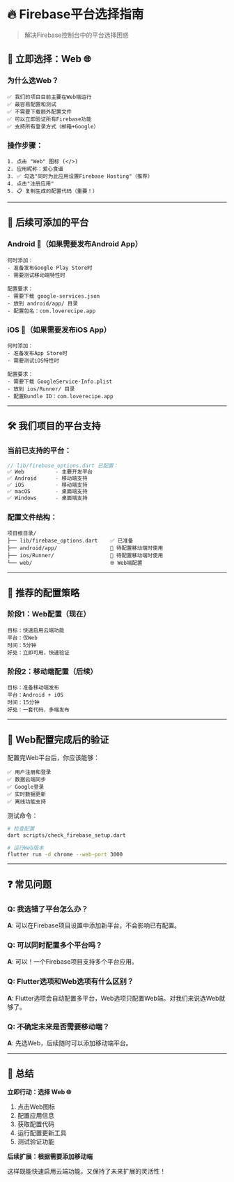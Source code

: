 # 🔥 Firebase平台选择指南

> 解决Firebase控制台中的平台选择困惑

## 🎯 **立即选择：Web 🌐**

### 为什么选Web？
```
✅ 我们的项目目前主要在Web端运行
✅ 最容易配置和测试
✅ 不需要下载额外配置文件
✅ 可以立即验证所有Firebase功能
✅ 支持所有登录方式（邮箱+Google）
```

### 操作步骤：
```
1. 点击 "Web" 图标 (</>)
2. 应用昵称：爱心食谱
3. ✅ 勾选"同时为此应用设置Firebase Hosting"（推荐）
4. 点击"注册应用"
5. 📋 复制生成的配置代码（重要！）
```

---

## 📱 **后续可添加的平台**

### **Android 🤖**（如果需要发布Android App）
```
何时添加：
- 准备发布Google Play Store时
- 需要测试移动端特性时

配置要求：
- 需要下载 google-services.json
- 放到 android/app/ 目录
- 配置包名：com.loverecipe.app
```

### **iOS 🍎**（如果需要发布iOS App）
```
何时添加：
- 准备发布App Store时
- 需要测试iOS特性时

配置要求：
- 需要下载 GoogleService-Info.plist
- 放到 ios/Runner/ 目录
- 配置Bundle ID：com.loverecipe.app
```

---

## 🛠️ **我们项目的平台支持**

### 当前已支持的平台：
```dart
// lib/firebase_options.dart 已配置：
✅ Web          - 主要开发平台
✅ Android      - 移动端支持
✅ iOS          - 移动端支持
✅ macOS        - 桌面端支持
✅ Windows      - 桌面端支持
```

### 配置文件结构：
```
项目根目录/
├── lib/firebase_options.dart    ✅ 已准备
├── android/app/                 📱 待配置移动端时使用
├── ios/Runner/                  📱 待配置移动端时使用
└── web/                         🌐 Web端配置
```

---

## 🚀 **推荐的配置策略**

### **阶段1：Web配置（现在）**
```
目标：快速启用云端功能
平台：仅Web
时间：5分钟
好处：立即可用，快速验证
```

### **阶段2：移动端配置（后续）**
```
目标：准备移动端发布
平台：Android + iOS
时间：15分钟
好处：一套代码，多端发布
```

---

## 📝 **Web配置完成后的验证**

配置完Web平台后，你应该能够：

```
✅ 用户注册和登录
✅ 数据云端同步
✅ Google登录
✅ 实时数据更新
✅ 离线功能支持
```

测试命令：
```bash
# 检查配置
dart scripts/check_firebase_setup.dart

# 运行Web版本
flutter run -d chrome --web-port 3000
```

---

## ❓ **常见问题**

### Q: 我选错了平台怎么办？
**A**: 可以在Firebase项目设置中添加新平台，不会影响已有配置。

### Q: 可以同时配置多个平台吗？
**A**: 可以！一个Firebase项目支持多个平台应用。

### Q: Flutter选项和Web选项有什么区别？
**A**: Flutter选项会自动配置多平台，Web选项只配置Web端。对我们来说选Web就够了。

### Q: 不确定未来是否需要移动端？
**A**: 先选Web，后续随时可以添加移动端平台。

---

## 🎯 **总结**

**立即行动：选择 Web 🌐**

1. 点击Web图标
2. 配置应用信息
3. 获取配置代码
4. 运行配置更新工具
5. 测试验证功能

**后续扩展：根据需要添加移动端**

这样既能快速启用云端功能，又保持了未来扩展的灵活性！